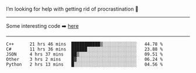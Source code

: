 I’m looking for help with getting rid of procrastination 🤔

-----

Some interesting code :arrow_right: [here](https://github.com/zhen8838/playground)

-----

<!--START_SECTION:waka-->
```text
C++      21 hrs 46 mins  ███████████▒░░░░░░░░░░░░░   44.78 % 
C#       11 hrs 36 mins  ██████░░░░░░░░░░░░░░░░░░░   23.88 % 
JSON     4 hrs 37 mins   ██▒░░░░░░░░░░░░░░░░░░░░░░   09.51 % 
Other    3 hrs 2 mins    █▓░░░░░░░░░░░░░░░░░░░░░░░   06.24 % 
Python   2 hrs 13 mins   █░░░░░░░░░░░░░░░░░░░░░░░░   04.56 % 
```
<!--END_SECTION:waka-->

<!--
**zhen8838/zhen8838** is a ✨ _special_ ✨ repository because its `README.md` (this file) appears on your GitHub profile.

Here are some ideas to get you started:

- 🔭 I’m currently working on ...
- 🌱 I’m currently learning ...
- 👯 I’m looking to collaborate on ...
 ...
- 💬 Ask me about ...
- 📫 How to reach me: ...
- 😄 Pronouns: ...
- ⚡ Fun fact: ...
-->
